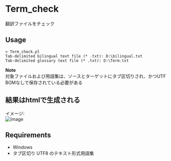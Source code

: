 # Term_check 
翻訳ファイルをチェック  

## Usage  
```
> Term_check.pl
Tab-delimited bilingual text file (* .txt): D:\bilingual.txt
Tab-delimited glossary text file (* .txt): D:\Term.txt
```  

**Note**  
対象ファイルおよび用語集は、ソースとターゲットにタブ区切りされ、かつUTF BOMなしで保存されている必要がある

## 結果はhtmlで生成される  
イメージ:  
![image](https://user-images.githubusercontent.com/10069642/76592068-84912c00-6535-11ea-9055-ccb70f311d40.png)

## Requirements  
- Windows
- タブ区切り UTF8 のテキスト形式用語集
